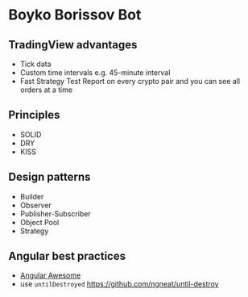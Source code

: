 # Boyko Borissov Bot

## TradingView advantages

- Tick data
- Custom time intervals e.g. 45-minute interval
- Fast Strategy Test Report on every crypto pair and you can see all orders at a time

## Principles

- SOLID
- DRY
- KISS

## Design patterns

- Builder
- Observer
- Publisher-Subscriber
- Object Pool
- Strategy

## Angular best practices

- [Angular Awesome](https://github.com/akhilben/angular-awesome/tree/823bd76a66888b1e7e40f883f54a6a7302371202#-table-of-contents)
- use `untilDestroyed` https://github.com/ngneat/until-destroy
